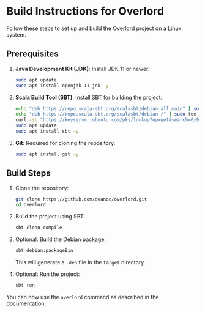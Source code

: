# Build Instructions for Overlord

Follow these steps to set up and build the Overlord project on a Linux system.

## Prerequisites

1. **Java Development Kit (JDK)**: Install JDK 11 or newer.
   ```bash
   sudo apt update
   sudo apt install openjdk-11-jdk -y
   ```

2. **Scala Build Tool (SBT)**: Install SBT for building the project.
   ```bash
   echo "deb https://repo.scala-sbt.org/scalasbt/debian all main" | sudo tee /etc/apt/sources.list.d/sbt.list
   echo "deb https://repo.scala-sbt.org/scalasbt/debian /" | sudo tee /etc/apt/sources.list.d/sbt_old.list
   curl -sL "https://keyserver.ubuntu.com/pks/lookup?op=get&search=0x99e82a75642ac823" | sudo apt-key add
   sudo apt update
   sudo apt install sbt -y
   ```

3. **Git**: Required for cloning the repository.
   ```bash
   sudo apt install git -y
   ```

## Build Steps

1. Clone the repository:
   ```bash
   git clone https://github.com/deanoc/overlord.git
   cd overlord
   ```

2. Build the project using SBT:
   ```bash
   sbt clean compile
   ```

3. Optional: Build the Debian package:
   ```bash
   sbt debian:packageBin
   ```
   This will generate a `.deb` file in the `target` directory.

4. Optional: Run the project:
   ```bash
   sbt run
   ```

You can now use the `overlord` command as described in the documentation.
